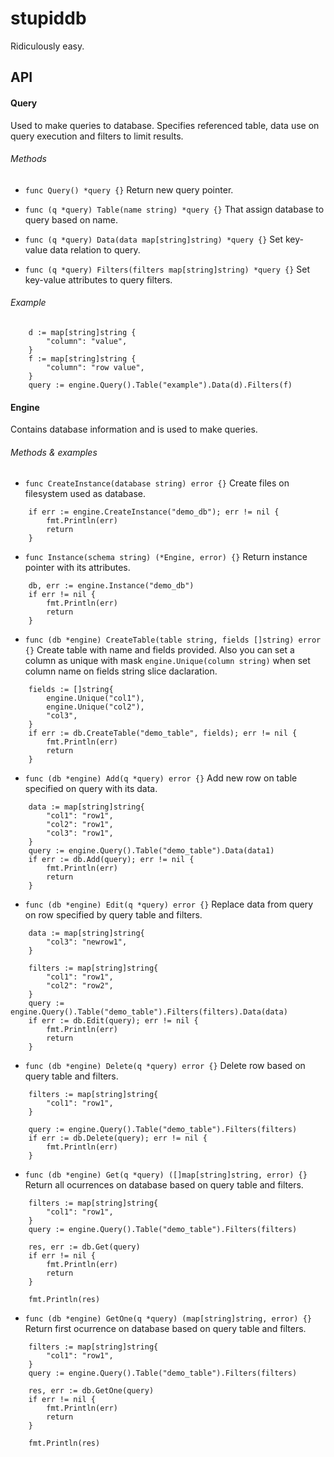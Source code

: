 # stupiddb
Ridiculously easy.

## API

#### Query
Used to make queries to database. Specifies referenced table, data use on query execution and filters to limit results.

###### Methods
- `func Query() *query {}`
Return new query pointer.

- `func (q *query) Table(name string) *query {}`
That assign database to query based on name.

- `func (q *query) Data(data map[string]string) *query {}`
Set key-value data relation to query.

- `func (q *query) Filters(filters map[string]string) *query {}`
Set key-value attributes to query filters.

###### Example
```	
	d := map[string]string {
		"column": "value",
	}
	f := map[string]string {
		"column": "row value",
	}
	query := engine.Query().Table("example").Data(d).Filters(f)

```

#### Engine
Contains database information and is used to make queries.

###### Methods & examples
- `func CreateInstance(database string) error {}`
Create files on filesystem used as database.
```
	if err := engine.CreateInstance("demo_db"); err != nil {
		fmt.Println(err)
		return
	}
```

- `func Instance(schema string) (*Engine, error) {}`
Return instance pointer with its attributes.
```
	db, err := engine.Instance("demo_db")
	if err != nil {
		fmt.Println(err)
		return
	}
```

- `func (db *engine) CreateTable(table string, fields []string) error {}`
Create table with name and fields provided. Also you can set a column as unique with mask `engine.Unique(column string)` when set column name on fields string slice daclaration.
```
	fields := []string{
		engine.Unique("col1"),
		engine.Unique("col2"),
		"col3",
	}
	if err := db.CreateTable("demo_table", fields); err != nil {
		fmt.Println(err)
		return
	}
```

- `func (db *engine) Add(q *query) error {}`
Add new row on table specified on query with its data.
```
	data := map[string]string{
		"col1": "row1",
		"col2": "row1",
		"col3": "row1",
	}
	query := engine.Query().Table("demo_table").Data(data1)
	if err := db.Add(query); err != nil {
		fmt.Println(err)
		return
	}
```

- `func (db *engine) Edit(q *query) error {}`
Replace data from query on row specified by query table and filters.
```
	data := map[string]string{
		"col3": "newrow1",
	}

	filters := map[string]string{
		"col1": "row1",
		"col2": "row2",
	}
	query := engine.Query().Table("demo_table").Filters(filters).Data(data)
	if err := db.Edit(query); err != nil {
		fmt.Println(err)
		return
	}
```

- `func (db *engine) Delete(q *query) error {}`
Delete row based on query table and filters.
```
	filters := map[string]string{
		"col1": "row1",
	}

	query := engine.Query().Table("demo_table").Filters(filters)
	if err := db.Delete(query); err != nil {
		fmt.Println(err)
	}
```

- `func (db *engine) Get(q *query) ([]map[string]string, error) {}`
Return all ocurrences on database based on query table and filters.
```
	filters := map[string]string{
		"col1": "row1",
	}
	query := engine.Query().Table("demo_table").Filters(filters)
	
	res, err := db.Get(query)
	if err != nil {
		fmt.Println(err)
		return
	}

	fmt.Println(res)
```

- `func (db *engine) GetOne(q *query) (map[string]string, error) {}`
Return first ocurrence on database based on query table and filters.
``` 
	filters := map[string]string{
		"col1": "row1",
	}
	query := engine.Query().Table("demo_table").Filters(filters)
	
	res, err := db.GetOne(query)
	if err != nil {
		fmt.Println(err)
		return
	}

	fmt.Println(res)
```
